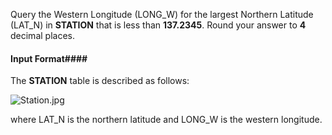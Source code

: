 Query the Western Longitude (LONG_W) for the largest Northern Latitude (LAT_N) in __STATION__ that is less than __137.2345__. Round your answer to __4__ decimal places.

#### Input Format#### 

The __STATION__ table is described as follows:

![Station.jpg](https://s3.amazonaws.com/hr-challenge-images/9336/1449345840-5f0a551030-Station.jpg)

where LAT_N is the northern latitude and LONG_W is the western longitude.